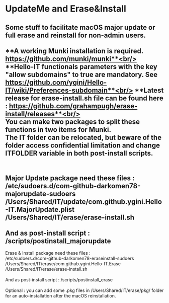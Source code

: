 # UpdateMe and Erase&Install
 Some stuff to facilitate macOS major update or full erase and reinstall for non-admin users.<br/>
<br/>
**A working Munki installation is required. https://github.com/munki/munki**<br/>
**Hello-IT functionals parameters with the key "allow subdomains" to true are mandatory. See https://github.com/ygini/Hello-IT/wiki/Preferences-subdomain**<br/>
**Latest release for erase-install.sh file can be found here : https://github.com/grahampugh/erase-install/releases**<br/>
<br/>
You can make two packages to split these functions in two items for Munki.<br/>
The IT folder can be relocated, but beware of the folder access confidential limitation and change ITFOLDER variable in both post-install scripts.<br/>
<br/>
---
Major Update package need these files : <br/>
/etc/sudoers.d/com-github-darkomen78-majorupdate-sudoers<br/>
/Users/Shared/IT/update/com.github.ygini.Hello-IT.MajorUpdate.plist<br/>
/Users/Shared/IT/erase/erase-install.sh <br/>
<br/>
And as post-install script : /scripts/postinstall_majorupdate<br/>
---
Erase & Install package need these files :<br/>
/etc/sudoers.d/com-github-darkomen78-eraseinstall-sudoers<br/>
/Users/Shared/IT/erase/com.github.ygini.Hello-IT.Erase<br/>
/Users/Shared/IT/erase/erase-install.sh <br/>
<br/>
And as post-install script : /scripts/postinstall_erase<br/>
<br/>
Optional : you can add some .pkg files in /Users/Shared/IT/erase/pkg/ folder for an auto-installation after the macOS reinstallation.<br/>